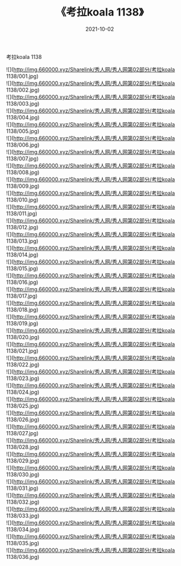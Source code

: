 ﻿---
layout: post
title:  《考拉koala 1138》
date:   2021-10-02
img: http://img.660000.xyz/Sharelink/秀人网/秀人网第02部分/考拉koala 1138/000.jpg
categories: [美女, 清纯, 唯美]
---

考拉koala 1138

  ![](http://img.660000.xyz/Sharelink/秀人网/秀人网第02部分/考拉koala 1138/001.jpg) <br> ![](http://img.660000.xyz/Sharelink/秀人网/秀人网第02部分/考拉koala 1138/002.jpg) <br> ![](http://img.660000.xyz/Sharelink/秀人网/秀人网第02部分/考拉koala 1138/003.jpg) <br> ![](http://img.660000.xyz/Sharelink/秀人网/秀人网第02部分/考拉koala 1138/004.jpg) <br> ![](http://img.660000.xyz/Sharelink/秀人网/秀人网第02部分/考拉koala 1138/005.jpg) <br> ![](http://img.660000.xyz/Sharelink/秀人网/秀人网第02部分/考拉koala 1138/006.jpg) <br> ![](http://img.660000.xyz/Sharelink/秀人网/秀人网第02部分/考拉koala 1138/007.jpg) <br> ![](http://img.660000.xyz/Sharelink/秀人网/秀人网第02部分/考拉koala 1138/008.jpg) <br> ![](http://img.660000.xyz/Sharelink/秀人网/秀人网第02部分/考拉koala 1138/009.jpg) <br> ![](http://img.660000.xyz/Sharelink/秀人网/秀人网第02部分/考拉koala 1138/010.jpg) <br> ![](http://img.660000.xyz/Sharelink/秀人网/秀人网第02部分/考拉koala 1138/011.jpg) <br> ![](http://img.660000.xyz/Sharelink/秀人网/秀人网第02部分/考拉koala 1138/012.jpg) <br> ![](http://img.660000.xyz/Sharelink/秀人网/秀人网第02部分/考拉koala 1138/013.jpg) <br> ![](http://img.660000.xyz/Sharelink/秀人网/秀人网第02部分/考拉koala 1138/014.jpg) <br> ![](http://img.660000.xyz/Sharelink/秀人网/秀人网第02部分/考拉koala 1138/015.jpg) <br> ![](http://img.660000.xyz/Sharelink/秀人网/秀人网第02部分/考拉koala 1138/016.jpg) <br> ![](http://img.660000.xyz/Sharelink/秀人网/秀人网第02部分/考拉koala 1138/017.jpg) <br> ![](http://img.660000.xyz/Sharelink/秀人网/秀人网第02部分/考拉koala 1138/018.jpg) <br> ![](http://img.660000.xyz/Sharelink/秀人网/秀人网第02部分/考拉koala 1138/019.jpg) <br> ![](http://img.660000.xyz/Sharelink/秀人网/秀人网第02部分/考拉koala 1138/020.jpg) <br> ![](http://img.660000.xyz/Sharelink/秀人网/秀人网第02部分/考拉koala 1138/021.jpg) <br> ![](http://img.660000.xyz/Sharelink/秀人网/秀人网第02部分/考拉koala 1138/022.jpg) <br> ![](http://img.660000.xyz/Sharelink/秀人网/秀人网第02部分/考拉koala 1138/023.jpg) <br> ![](http://img.660000.xyz/Sharelink/秀人网/秀人网第02部分/考拉koala 1138/024.jpg) <br> ![](http://img.660000.xyz/Sharelink/秀人网/秀人网第02部分/考拉koala 1138/025.jpg) <br> ![](http://img.660000.xyz/Sharelink/秀人网/秀人网第02部分/考拉koala 1138/026.jpg) <br> ![](http://img.660000.xyz/Sharelink/秀人网/秀人网第02部分/考拉koala 1138/027.jpg) <br> ![](http://img.660000.xyz/Sharelink/秀人网/秀人网第02部分/考拉koala 1138/028.jpg) <br> ![](http://img.660000.xyz/Sharelink/秀人网/秀人网第02部分/考拉koala 1138/029.jpg) <br> ![](http://img.660000.xyz/Sharelink/秀人网/秀人网第02部分/考拉koala 1138/030.jpg) <br> ![](http://img.660000.xyz/Sharelink/秀人网/秀人网第02部分/考拉koala 1138/031.jpg) <br> ![](http://img.660000.xyz/Sharelink/秀人网/秀人网第02部分/考拉koala 1138/032.jpg) <br> ![](http://img.660000.xyz/Sharelink/秀人网/秀人网第02部分/考拉koala 1138/033.jpg) <br> ![](http://img.660000.xyz/Sharelink/秀人网/秀人网第02部分/考拉koala 1138/034.jpg) <br> ![](http://img.660000.xyz/Sharelink/秀人网/秀人网第02部分/考拉koala 1138/035.jpg) <br> ![](http://img.660000.xyz/Sharelink/秀人网/秀人网第02部分/考拉koala 1138/036.jpg) <br>